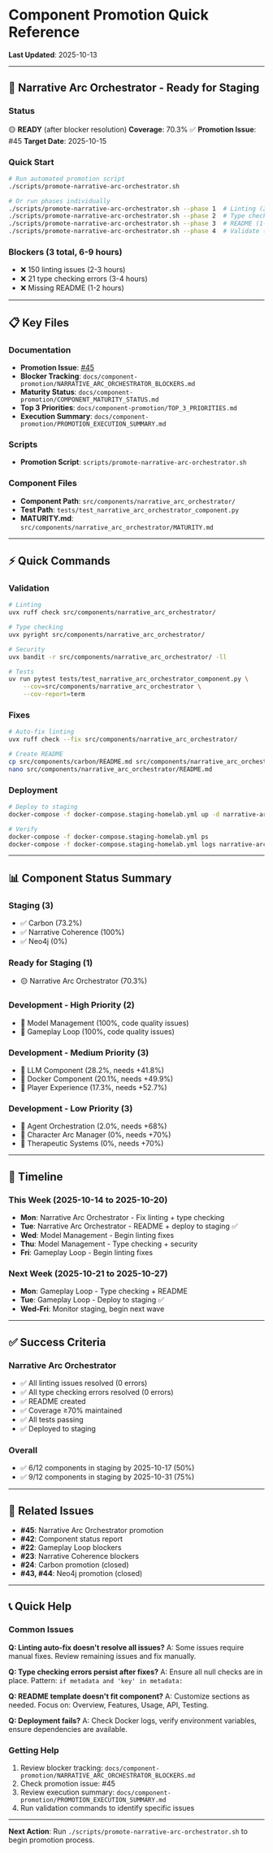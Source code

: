 # Component Promotion Quick Reference

**Last Updated**: 2025-10-13

---

## 🚀 Narrative Arc Orchestrator - Ready for Staging

### Status
🟡 **READY** (after blocker resolution)
**Coverage**: 70.3% ✅
**Promotion Issue**: #45
**Target Date**: 2025-10-15

### Quick Start

```bash
# Run automated promotion script
./scripts/promote-narrative-arc-orchestrator.sh

# Or run phases individually
./scripts/promote-narrative-arc-orchestrator.sh --phase 1  # Linting (2-3 hours)
./scripts/promote-narrative-arc-orchestrator.sh --phase 2  # Type checking (3-4 hours)
./scripts/promote-narrative-arc-orchestrator.sh --phase 3  # README (1-2 hours)
./scripts/promote-narrative-arc-orchestrator.sh --phase 4  # Validate (1 hour)
```

### Blockers (3 total, 6-9 hours)
- ❌ 150 linting issues (2-3 hours)
- ❌ 21 type checking errors (3-4 hours)
- ❌ Missing README (1-2 hours)

---

## 📋 Key Files

### Documentation
- **Promotion Issue**: [#45](https://github.com/theinterneti/TTA/issues/45)
- **Blocker Tracking**: `docs/component-promotion/NARRATIVE_ARC_ORCHESTRATOR_BLOCKERS.md`
- **Maturity Status**: `docs/component-promotion/COMPONENT_MATURITY_STATUS.md`
- **Top 3 Priorities**: `docs/component-promotion/TOP_3_PRIORITIES.md`
- **Execution Summary**: `docs/component-promotion/PROMOTION_EXECUTION_SUMMARY.md`

### Scripts
- **Promotion Script**: `scripts/promote-narrative-arc-orchestrator.sh`

### Component Files
- **Component Path**: `src/components/narrative_arc_orchestrator/`
- **Test Path**: `tests/test_narrative_arc_orchestrator_component.py`
- **MATURITY.md**: `src/components/narrative_arc_orchestrator/MATURITY.md`

---

## ⚡ Quick Commands

### Validation
```bash
# Linting
uvx ruff check src/components/narrative_arc_orchestrator/

# Type checking
uvx pyright src/components/narrative_arc_orchestrator/

# Security
uvx bandit -r src/components/narrative_arc_orchestrator/ -ll

# Tests
uv run pytest tests/test_narrative_arc_orchestrator_component.py \
    --cov=src/components/narrative_arc_orchestrator \
    --cov-report=term
```

### Fixes
```bash
# Auto-fix linting
uvx ruff check --fix src/components/narrative_arc_orchestrator/

# Create README
cp src/components/carbon/README.md src/components/narrative_arc_orchestrator/README.md
nano src/components/narrative_arc_orchestrator/README.md
```

### Deployment
```bash
# Deploy to staging
docker-compose -f docker-compose.staging-homelab.yml up -d narrative-arc-orchestrator

# Verify
docker-compose -f docker-compose.staging-homelab.yml ps
docker-compose -f docker-compose.staging-homelab.yml logs narrative-arc-orchestrator
```

---

## 📊 Component Status Summary

### Staging (3)
- ✅ Carbon (73.2%)
- ✅ Narrative Coherence (100%)
- ✅ Neo4j (0%)

### Ready for Staging (1)
- 🟡 Narrative Arc Orchestrator (70.3%)

### Development - High Priority (2)
- 🔴 Model Management (100%, code quality issues)
- 🔴 Gameplay Loop (100%, code quality issues)

### Development - Medium Priority (3)
- 🔴 LLM Component (28.2%, needs +41.8%)
- 🔴 Docker Component (20.1%, needs +49.9%)
- 🔴 Player Experience (17.3%, needs +52.7%)

### Development - Low Priority (3)
- 🔴 Agent Orchestration (2.0%, needs +68%)
- 🔴 Character Arc Manager (0%, needs +70%)
- 🔴 Therapeutic Systems (0%, needs +70%)

---

## 📅 Timeline

### This Week (2025-10-14 to 2025-10-20)
- **Mon**: Narrative Arc Orchestrator - Fix linting + type checking
- **Tue**: Narrative Arc Orchestrator - README + deploy to staging ✅
- **Wed**: Model Management - Begin linting fixes
- **Thu**: Model Management - Type checking + security
- **Fri**: Gameplay Loop - Begin linting fixes

### Next Week (2025-10-21 to 2025-10-27)
- **Mon**: Gameplay Loop - Type checking + README
- **Tue**: Gameplay Loop - Deploy to staging ✅
- **Wed-Fri**: Monitor staging, begin next wave

---

## ✅ Success Criteria

### Narrative Arc Orchestrator
- ✅ All linting issues resolved (0 errors)
- ✅ All type checking errors resolved (0 errors)
- ✅ README created
- ✅ Coverage ≥70% maintained
- ✅ All tests passing
- ✅ Deployed to staging

### Overall
- ✅ 6/12 components in staging by 2025-10-17 (50%)
- ✅ 9/12 components in staging by 2025-10-31 (75%)

---

## 🔗 Related Issues

- **#45**: Narrative Arc Orchestrator promotion
- **#42**: Component status report
- **#22**: Gameplay Loop blockers
- **#23**: Narrative Coherence blockers
- **#24**: Carbon promotion (closed)
- **#43, #44**: Neo4j promotion (closed)

---

## 📞 Quick Help

### Common Issues

**Q: Linting auto-fix doesn't resolve all issues?**
A: Some issues require manual fixes. Review remaining issues and fix manually.

**Q: Type checking errors persist after fixes?**
A: Ensure all null checks are in place. Pattern: `if metadata and 'key' in metadata:`

**Q: README template doesn't fit component?**
A: Customize sections as needed. Focus on: Overview, Features, Usage, API, Testing.

**Q: Deployment fails?**
A: Check Docker logs, verify environment variables, ensure dependencies are available.

### Getting Help

1. Review blocker tracking: `docs/component-promotion/NARRATIVE_ARC_ORCHESTRATOR_BLOCKERS.md`
2. Check promotion issue: #45
3. Review execution summary: `docs/component-promotion/PROMOTION_EXECUTION_SUMMARY.md`
4. Run validation commands to identify specific issues

---

**Next Action**: Run `./scripts/promote-narrative-arc-orchestrator.sh` to begin promotion process.
